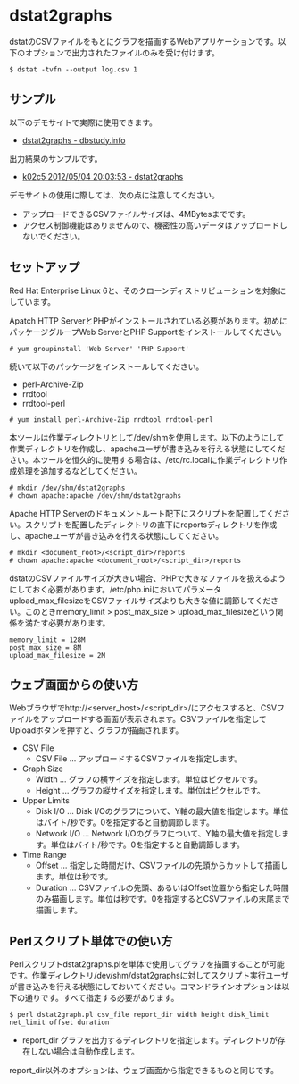 # dstat2graphs

dstatのCSVファイルをもとにグラフを描画するWebアプリケーションです。以下のオプションで出力されたファイルのみを受け付けます。

    $ dstat -tvfn --output log.csv 1

## サンプル

以下のデモサイトで実際に使用できます。

- [dstat2graphs - dbstudy.info](http://dbstudy.info/dstat2graphs/)

出力結果のサンプルです。

- [k02c5 2012/05/04 20:03:53 - dstat2graphs](http://dbstudy.info/dstat2graphs/reports/20140309-132019_rbntbQci/)

デモサイトの使用に際しては、次の点に注意してください。

- アップロードできるCSVファイルサイズは、4MBytesまでです。
- アクセス制御機能はありませんので、機密性の高いデータはアップロードしないでください。

## セットアップ

Red Hat Enterprise Linux 6と、そのクローンディストリビューションを対象にしています。

Apatch HTTP ServerとPHPがインストールされている必要があります。初めにパッケージグループWeb ServerとPHP Supportをインストールしてください。

    # yum groupinstall 'Web Server' 'PHP Support'

続いて以下のパッケージをインストールしてください。

- perl-Archive-Zip
- rrdtool
- rrdtool-perl

<!-- dummy comment line for breaking list -->

    # yum install perl-Archive-Zip rrdtool rrdtool-perl

本ツールは作業ディレクトリとして/dev/shmを使用します。以下のようにして作業ディレクトリを作成し、apacheユーザが書き込みを行える状態にしてください。本ツールを恒久的に使用する場合は、/etc/rc.localに作業ディレクトリ作成処理を追加するなどしてください。

    # mkdir /dev/shm/dstat2graphs
    # chown apache:apache /dev/shm/dstat2graphs

Apache HTTP Serverのドキュメントルート配下にスクリプトを配置してください。スクリプトを配置したディレクトリの直下にreportsディレクトリを作成し、apacheユーザが書き込みを行える状態にしてください。

    # mkdir <document_root>/<script_dir>/reports
    # chown apache:apache <document_root>/<script_dir>/reports

dstatのCSVファイルサイズが大きい場合、PHPで大きなファイルを扱えるようにしておく必要があります。/etc/php.iniにおいてパラメータupload\_max\_filesizeをCSVファイルサイズよりも大きな値に調節してください。このときmemory\_limit &gt; post\_max\_size &gt; upload\_max\_filesizeという関係を満たす必要があります。

    memory_limit = 128M
    post_max_size = 8M
    upload_max_filesize = 2M

## ウェブ画面からの使い方

Webブラウザでhttp://&lt;server\_host&gt;/&lt;script\_dir&gt;/にアクセスすると、CSVファイルをアップロードする画面が表示されます。CSVファイルを指定してUploadボタンを押すと、グラフが描画されます。

- CSV File
    - CSV File … アップロードするCSVファイルを指定します。
- Graph Size
    - Width … グラフの横サイズを指定します。単位はピクセルです。
    - Height … グラフの縦サイズを指定します。単位はピクセルです。
- Upper Limits
    - Disk I/O … Disk I/Oのグラフについて、Y軸の最大値を指定します。単位はバイト/秒です。0を指定すると自動調節します。
    - Network I/O … Network I/Oのグラフについて、Y軸の最大値を指定します。単位はバイト/秒です。0を指定すると自動調節します。
- Time Range
    - Offset … 指定した時間だけ、CSVファイルの先頭からカットして描画します。単位は秒です。
    - Duration … CSVファイルの先頭、あるいはOffset位置から指定した時間のみ描画します。単位は秒です。0を指定するとCSVファイルの末尾まで描画します。

## Perlスクリプト単体での使い方

Perlスクリプトdstat2graphs.plを単体で使用してグラフを描画することが可能です。作業ディレクトリ/dev/shm/dstat2graphsに対してスクリプト実行ユーザが書き込みを行える状態にしておいてください。コマンドラインオプションは以下の通りです。すべて指定する必要があります。

    $ perl dstat2graph.pl csv_file report_dir width height disk_limit net_limit offset duration

- report_dir グラフを出力するディレクトリを指定します。ディレクトリが存在しない場合は自動作成します。

report_dir以外のオプションは、ウェブ画面から指定できるものと同じです。

